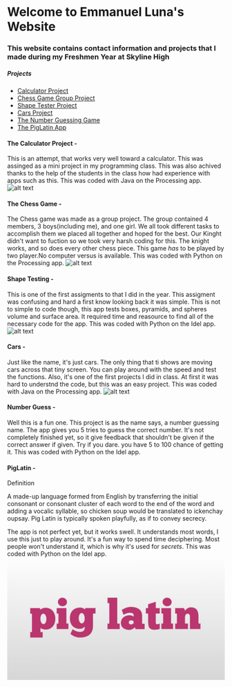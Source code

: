 # Welcome to Emmanuel Luna's Website

### This website contains contact information and projects that I made during my Freshmen Year at Skyline High

##### Projects

- [Calculator Project](https://github.com/Elun4705/CalculatorCode)
- [Chess Game Group Project](https://github.com/The-tiny-asian/chess)
- [Shape Tester Project](https://github.com/Elun4705/ShapeTester)
- [Cars Project](https://github.com/Elun4705/Cars)
- [The Number Guessing Game](https://github.com/Elun4705/Number-Game)
- [The PigLatin App](https://github.com/Elun4705/PigLatin-/blob/master/README.md)

#### The Calculator Project -
This is an attempt, that works very well toward a  calculator. This was assinged as a mini project in my programming class. This was also achived thanks to the help of the students in the class how had experience with apps such as this. This was coded with Java on the Processing app.
![alt text](https://github.com/Elun4705/Programing-1-Portfolio/blob/master/Screen%20Shot%202018-02-06%20at%201.17.46%20PM.png)
#### The Chess Game -
The Chess game was made as a group project. The group contained 4 members, 3 boys(including me), and one girl. We all took different tasks to accomplish them we placed all together and hoped for the best. Our Kinght didn't want to fuction so we took very harsh coding for this. The knight works, and so does every other chess piece. This game _has_ to be played by two player.No computer versus is available. This was coded with Python on the Processing app.
![alt text](https://github.com/Elun4705/Programing-1-Portfolio/blob/master/ChessRunning.png)
#### Shape Testing -
This is one of the first assigments to that I did in the year. This assigment was confusing and hard a first know looking back it was simple. This is not to simple to code though, this app tests boxes, pyramids, and spheres volume and surface area. It required time and reasource to find all of the necessary code for the app. This was coded with Python on the Idel app.
![alt text](https://github.com/Elun4705/Programing-1-Portfolio/blob/master/geometric-shapes-icon-1.png)
#### Cars -
Just like the name, it's just cars. The only thing that ti shows are moving cars across that tiny screen. You can play around with the speed and test the functions. Also, it's one of the first projects I did in class. At first it was hard to understnd the code, but this was an easy project. This was coded with Java on the Processing app.
![alt text](https://github.com/Elun4705/Programing-1-Portfolio/blob/master/screensaverpic.png)
#### Number Guess -
Well this is a fun one. This project is as the name says, a number guessing name. The app gives you 5 tries to guess the correct number. It's not completely finished yet, so it give feedback that shouldn't be given if the correct answer if given. Try  if you dare. you have 5 to 100 chance of getting it. This was coded with Python on the Idel app.
#### PigLatin -
Definition

A made-up language formed from English by transferring the initial consonant or consonant cluster of each word to the end of the word and adding a vocalic syllable, so chicken soup would be translated to ickenchay oupsay. Pig Latin is typically spoken playfully, as if to convey secrecy.

The app is not perfect yet, but it works swell. It understands most words, I use this just to play around. It's a fun way to spend time deciphering. Most people won't understand it, which is why it's used for _secrets_. This was coded with Python on the Idel app.
![alt text](https://github.com/Elun4705/PigLatin-/blob/master/maxresdefault.jpg)
